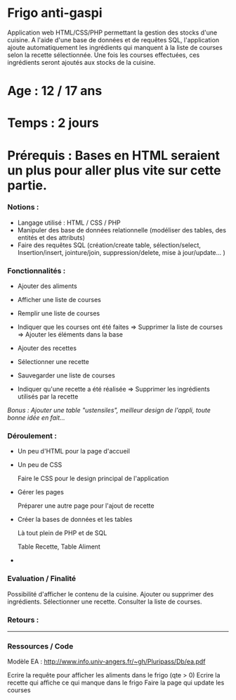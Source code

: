# Frigo anti-gaspi

Application web HTML/CSS/PHP permettant la gestion des stocks d'une cuisine. A l'aide d'une base de données et de requêtes SQL, l'application ajoute automatiquement les ingrédients qui manquent à la liste de courses selon la recette sélectionnée. Une fois les courses effectuées, ces ingrédients seront ajoutés aux stocks de la cuisine.

# Age : 12 / 17 ans
# Temps : 2 jours
# Prérequis : Bases en HTML seraient un plus pour aller plus vite sur cette partie.

### Notions :

- Langage utilisé : HTML / CSS / PHP
- Manipuler des base de données relationnelle (modéliser des tables, des entités et des attributs)
- Faire des requêtes SQL (création/create table, sélection/select, Insertion/insert, jointure/join, suppression/delete, mise à jour/update... )

### Fonctionnalités :

- Ajouter des aliments
- Afficher une liste de courses
- Remplir une liste de courses
- Indiquer que les courses ont été faites 
⇒ Supprimer la liste de courses
⇒ Ajouter les éléments dans la base

- Ajouter des recettes
- Sélectionner une recette
- Sauvegarder une liste de courses
- Indiquer qu'une recette a été réalisée
⇒ Supprimer les ingrédients utilisés par la recette

*Bonus : Ajouter une table "ustensiles", meilleur design de l'appli, toute bonne idée en fait...*

### Déroulement :

- Un peu d'HTML pour la page d'accueil
- Un peu de CSS
    
    Faire le CSS pour le design principal de l'application
    
- Gérer les pages
    
    Préparer une autre page pour l'ajout de recette
    
- Créer la bases de données et les tables
    
    Là tout plein de PHP et de SQL
    
    Table Recette, Table Aliment
    
- 

### Evaluation / Finalité
Possibilité d'afficher le contenu de la cuisine. Ajouter ou supprimer des ingrédients. Sélectionner une recette. Consulter la liste de courses.

### Retours :

---

### Ressources / Code

Modèle EA : http://www.info.univ-angers.fr/~gh/Pluripass/Db/ea.pdf

Ecrire la requête pour afficher les aliments dans le frigo (qte > 0)
Ecrire la recette qui affiche ce qui manque dans le frigo
Faire la page qui update les courses

